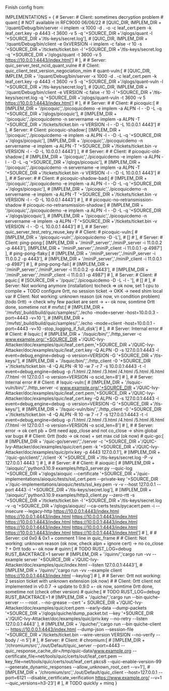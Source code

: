 Finish config from:

IMPLEMENTATIONS = {
    # Server:
    # Client: sometimes decryption problem
    # quant:[ # NOT available in RFC9000 06/06/22
    #     [QUIC_DIR, IMPLEM_DIR + '/quant/Debug/bin/server -i implem -x 1000 -d . -o -c leaf_cert.pem -k leaf_cert.key -p 4443 -t 3600 -v 5 -q '+SOURCE_DIR +'/qlogs/quant -l '+SOURCE_DIR +'/tls-keys/secret.log'],
    #     [QUIC_DIR, IMPLEM_DIR + '/quant/Debug/bin/client -e 0xVERSION -i implem -c false -r 10 -s '+SOURCE_DIR +'/tickets/ticket.bin -l '+SOURCE_DIR +'/tls-keys/secret.log -q '+SOURCE_DIR +'/qlogs/quant -t 3600 -v 5  https://10.0.0.1:4443/index.html']
    # ],
    # # Server: quic_server_test_ncid_quant_vulne
    # # Client: quic_client_test_version_negociation_mim 
    # quant-vuln:[
    #     [QUIC_DIR, IMPLEM_DIR + '/quant/Debug/bin/server -x 1000 -d . -c leaf_cert.pem -k leaf_cert.key -p 4443 -t 3600 -v 5 -q '+SOURCE_DIR +'/qlogs/quant-vuln -l '+SOURCE_DIR +'/tls-keys/secret.log'],
    #     [QUIC_DIR, IMPLEM_DIR + '/quant/Debug/bin/client -e VERSION -c false -r 10 -l '+SOURCE_DIR +'/tls-keys/secret.log -q '+SOURCE_DIR +'/qlogs/quant-vuln -t 3600 -v 5  https://10.0.0.1:4443/index.html']
    # ],
    # # Server:
    # # Client:
    # picoquic:[
    #     [IMPLEM_DIR + '/picoquic','./picoquicdemo -e implem -a ALPN -l - -D -L -q '+SOURCE_DIR +'/qlogs/picoquic'],
    #     [IMPLEM_DIR + '/picoquic','./picoquicdemo -n servername -e implem -a ALPN -T '+SOURCE_DIR +'/tickets/ticket.bin -v VERSION -l - -D -L  10.0.0.1 4443']
    # ],
    # Server:
    # Client:
    picoquic-shadow:[
        [IMPLEM_DIR + '/picoquic','./picoquicdemo -e implem -a ALPN -l - -D -L -q '+SOURCE_DIR +'/qlogs/picoquic'],
        [IMPLEM_DIR + '/picoquic','./picoquicdemo -n servername -e implem -a ALPN -T '+SOURCE_DIR +'/tickets/ticket.bin -v VERSION -l - -D -L  10.0.0.1 4443']
    ],
    # # Server:
    # # Client:
    # picoquic-old-shadow:[
    #     [IMPLEM_DIR + '/picoquic','./picoquicdemo -e implem -a ALPN -l - -D -L -q '+SOURCE_DIR +'/qlogs/picoquic'],
    #     [IMPLEM_DIR + '/picoquic','./picoquicdemo -n servername -e implem -a ALPN -T '+SOURCE_DIR +'/tickets/ticket.bin -v VERSION -l - -D -L  10.0.0.1 4443']
    # ],
    # # Server:
    # # Client:
    # picoquic-shadow-bad:[
    #     [IMPLEM_DIR + '/picoquic','./picoquicdemo -e implem -a ALPN -l - -D -L -q '+SOURCE_DIR +'/qlogs/picoquic'],
    #     [IMPLEM_DIR + '/picoquic','./picoquicdemo -n servername -e implem -a ALPN -T '+SOURCE_DIR +'/tickets/ticket.bin -v VERSION -l - -D -L  10.0.0.1 4443']
    # ],
    # # picoquic-no-retransmission-shadow
    # picoquic-no-retransmission-shadow:[
    #     [IMPLEM_DIR + '/picoquic','./picoquicdemo -e implem -a ALPN -l - -D -L -q '+SOURCE_DIR +'/qlogs/picoquic'],
    #     [IMPLEM_DIR + '/picoquic','./picoquicdemo -n servername -e implem -a ALPN -T '+SOURCE_DIR +'/tickets/ticket.bin -v VERSION -l - -D -L  10.0.0.1 4443']
    # ],
    # # Server: quic_server_test_retry_reuse_key
    # # Client:
    # picoquic-vuln:[
    #     [IMPLEM_DIR + '/picoquic-vuln','./picoquicdemo -D -L'],
    #     []
    # ],
    # Server: 
    # Client:
    ping-pong:[
        [IMPLEM_DIR + '/miniP_server','./miniP_server -i 11.0.0.2 -p 4443'],
        [IMPLEM_DIR + '/miniP_server','./miniP_client -i 11.0.0.1 -p 4987']
    ],
    # ping-pong-flaky:[
    #     [IMPLEM_DIR + '/miniP_server','./miniP_server -i 11.0.0.2 -p 4443'],
    #     [IMPLEM_DIR + '/miniP_server','./miniP_client -i 11.0.0.1 -p 4987']
    # ],
    # ping-pong-fail:[
    #     [IMPLEM_DIR + '/miniP_server','./miniP_server -i 11.0.0.2 -p 4443'],
    #     [IMPLEM_DIR + '/miniP_server','./miniP_client -i 11.0.0.1 -p 4987']
    # ],
    # Server:
    # Client:
    # pquic:[
    #     [SOURCE_DIR + '/pquic','./picoquicdemo -D -L -l - '],
    #     []
    # ],
    # Server: Not working anymore (installation) tocheck => ok now, set 1 cpu to compile + TODO configure 0rtt, no session ticket -> OKK -> need shim local var
    # Client: Not working: unknown reason (ok now, vn condition problem) (todo 0rtt) -> check why few packet are sent -> +- ok now, somtime 0rtt done, sometime not
    # mvfst:[
    #     [IMPLEM_DIR + '/mvfst/_build/build/quic/samples/','./echo -mode=server -host=10.0.0.3 -port=4443  -v=10  '],
    #     [IMPLEM_DIR + '/mvfst/_build/build/quic/samples/','./echo -mode=client -host=10.0.0.1 -port=4443  -v=10 -stop_logging_if_full_disk']
    # ],
    # # Server: Internal error
    # # Client:
    # lsquic:[
    #     [IMPLEM_DIR + '/lsquic/bin/','./http_server -c www.example.org/,'+SOURCE_DIR +'/QUIC-Ivy-Attacker/doc/examples/quic/leaf_cert.pem,'+SOURCE_DIR +'/QUIC-Ivy-Attacker/doc/examples/quic/leaf_cert.key -Q ALPN -D -s 127.0.0.1:4443 -l event=debug,engine=debug -o version=VERSION -G '+SOURCE_DIR +'/tls-keys/'],
    #     [IMPLEM_DIR + '/lsquic/bin/','./http_client -0 '+SOURCE_DIR +'/tickets/ticket.bin -4 -Q ALPN -R 10 -w 7 -r 7 -s 10.0.0.1:4443 -t -l event=debug,engine=debug -p /1.html /2.html /3.html /4.html /5.html /6.html /7.html -H 127.0.0.1 -o version=VERSION -o scid_len=8']
    # ],
    # # Server: Internal error
    # # Client:
    # lsquic-vuln:[
    #     [IMPLEM_DIR + '/lsquic-vuln/bin/','./http_server -c www.example.org/,'+SOURCE_DIR +'/QUIC-Ivy-Attacker/doc/examples/quic/leaf_cert.pem,'+SOURCE_DIR +'/QUIC-Ivy-Attacker/doc/examples/quic/leaf_cert.key -Q ALPN -D -s 127.0.0.1:4443 -l event=debug,engine=debug -o version=VERSION -G '+SOURCE_DIR +'/tls-keys/'],
    #     [IMPLEM_DIR + '/lsquic-vuln/bin/','./http_client -0 '+SOURCE_DIR +'/tickets/ticket.bin -4 -Q ALPN -R 10 -w 7 -r 7 -s 127.0.0.1:4443 -t -l event=debug,engine=debug -p /1.html /2.html /3.html /4.html /5.html /6.html /7.html -H 127.0.0.1 -o version=VERSION -o scid_len=8']
    # ],
    # # Server: error -> ok cert pb  + 0rtt need app_close and not co_close -> shim global var bugs
    # # Client: 0rtt (todo -> ok now) + set max cid  (ok now)
    # quic-go:[
    #     [IMPLEM_DIR + '/quic-go/server/','./server -c '+SOURCE_DIR +'/QUIC-Ivy-Attacker/doc/examples/quic/cert.pem -k '+SOURCE_DIR +'/QUIC-Ivy-Attacker/doc/examples/quic/priv.key -p 4443 127.0.0.1'],
    #     [IMPLEM_DIR + '/quic-go/client/','./client -X '+SOURCE_DIR +'/tls-keys/secret.log -P -v 127.0.0.1 4443 ']
    # ],
    # # Server:
    # # Client:
    # aioquic:[
    #     [IMPLEM_DIR + '/aioquic/','python3.10.9 examples/http3_server.py --quic-log '+SOURCE_DIR +'/qlogs/aioquic --certificate '+SOURCE_DIR +'/quic-implementations/aioquic/tests/ssl_cert.pem --private-key '+SOURCE_DIR +'/quic-implementations/aioquic/tests/ssl_key.pem  -v -v --host 127.0.0.1 --port 4443 -l '+SOURCE_DIR +'/tls-keys/secret.log'],
    #     [IMPLEM_DIR + '/aioquic/','python3.10.9 examples/http3_client.py --zero-rtt -s '+SOURCE_DIR +'/tickets/ticket.bin -l '+SOURCE_DIR +'/tls-keys/secret.log -v -q '+SOURCE_DIR +'/qlogs/aioquic/ --ca-certs tests/pycacert.pem -i --insecure --legacy-http https://10.0.0.1:4443/index.html https://10.0.0.1:4443/index.html https://10.0.0.1:4443/index.html https://10.0.0.1:4443/index.html https://10.0.0.1:4443/index.html https://10.0.0.1:4443/index.html https://10.0.0.1:4443/index.html https://10.0.0.1:4443/index.html https://10.0.0.1:4443/index.html']
    # ],
    # # Server: cid 0x0 & 0x1 + comment 1 line in quic_frame
    # # Client: Not working: unknown reason (ok now, check alpn + ignore cert) -> no co_close ? + 0rtt todo +- ok now
    # quinn:[ # TODO RUST_LOG=debug RUST_BACKTRACE=1  server
    #     [IMPLEM_DIR + '/quinn/','cargo run -vv --example server '+SOURCE_DIR +'/QUIC-Ivy-Attacker/doc/examples/quic/index.html --listen 127.0.0.1:4443'],
    #     [IMPLEM_DIR + '/quinn/','cargo run -vv --example client https://10.0.0.1:4443/index.html --keylog']
    # ],
    # # Server: 0rtt not working: 2 session ticket with unknown extension (ok now)
    # # Client: 0rtt client not implemented in v0.0.7 -> update to 0.9.0  +- ok now, somtime 0rtt done, sometime not (check other version)
    # quiche:[ # TODO RUST_LOG=debug RUST_BACKTRACE=1 
    #     [IMPLEM_DIR + '/quiche/','cargo run --bin quiche-server --  --root . --no-grease --cert '+ SOURCE_DIR +'/QUIC-Ivy-Attacker/doc/examples/quic/cert.pem --early-data --dump-packets '+SOURCE_DIR +'/qlogs/quiche/dump_packet.txt --key '+SOURCE_DIR +'/QUIC-Ivy-Attacker/doc/examples/quic/priv.key --no-retry --listen 127.0.0.1:4443' ],
    #     [IMPLEM_DIR + '/quiche/','cargo run --bin quiche-client -- https://10.0.0.1:4443/index.html --dump-json --session-file '+SOURCE_DIR +'/tickets/ticket.bin --wire-version VERSION --no-verify --body / -n 5']
    # ],
    # Server:
    # Client:
    # chromium:[
    #     [IMPLEM_DIR + '/chromium/src','./out/Default/quic_server --port=4443 --quic_response_cache_dir=/tmp/quic-data/www.example.org   --certificate_file=net/tools/quic/certs/out/leaf_cert.pem --key_file=net/tools/quic/certs/out/leaf_cert.pkcs8 --quic-enable-version-99  --generate_dynamic_responses --allow_unknown_root_cert --v=1'],
    #     [IMPLEM_DIR + '/chromium/src','./out/Default/quic_client --host=127.0.0.1 --port=6121 --disable_certificate_verification  https://www.example.org/ --v=1 --quic_versions=h3-23']
    # ],
    # TODO quickly + minq
}
